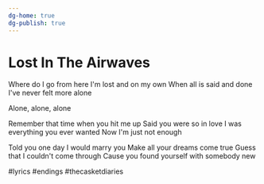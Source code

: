 ```yaml
---
dg-home: true
dg-publish: true
---
```


# Lost In The Airwaves

Where do I go from here
I'm lost and on my own 
When all is said and done
I've never felt more alone

Alone, alone, alone

Remember that time when you hit me up
Said you were so in love 
I was everything you ever wanted
Now I'm just not enough

Told you one day I would marry you 
Make all your dreams come true 
Guess that I couldn't come through
Cause you found yourself with somebody new

#lyrics #endings #thecasketdiaries 